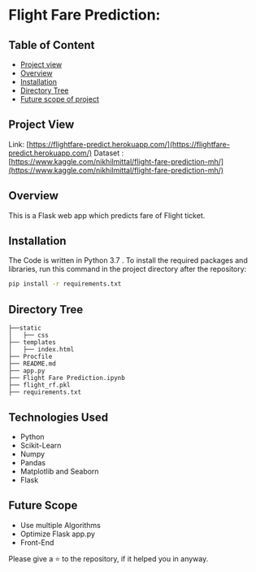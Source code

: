 # Flight Fare Prediction: 

## Table of Content
  * [Project view](#project-view)
  * [Overview](#overview)
  * [Installation](#installation)
  * [Directory Tree](#directory-tree)
  * [Future scope of project](#future-scope)


## Project View
Link: [https://flightfare-predict.herokuapp.com/](https://flightfare-predict.herokuapp.com/)
Dataset : [https://www.kaggle.com/nikhilmittal/flight-fare-prediction-mh/](https://www.kaggle.com/nikhilmittal/flight-fare-prediction-mh/)


## Overview
This is a Flask web app which predicts fare of Flight ticket.

## Installation
The Code is written in Python 3.7 .  To install the required packages and libraries, run this command in the project directory after the repository:
```bash
pip install -r requirements.txt
```

## Directory Tree 
```
├──static 
│   ├── css
├── templates
│   ├── index.html
├── Procfile
├── README.md
├── app.py
├── Flight Fare Prediction.ipynb
├── flight_rf.pkl
├── requirements.txt
```

## Technologies Used

* Python
* Scikit-Learn
* Numpy
* Pandas
* Matplotlib and Seaborn
* Flask

## Future Scope

* Use multiple Algorithms
* Optimize Flask app.py
* Front-End 

 Please give a  ⭐ to the repository, if it helped you in anyway.
